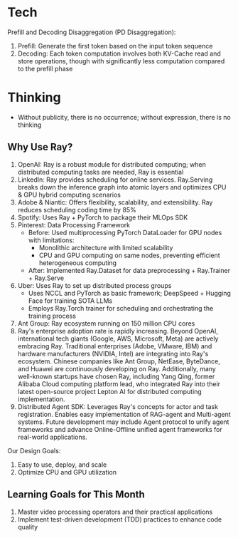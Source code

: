 # Tech
Prefill and Decoding Disaggregation (PD Disaggregation):
1. Prefill: Generate the first token based on the input token sequence
2. Decoding: Each token computation involves both KV-Cache read and store operations, though with significantly less computation compared to the prefill phase

# Thinking
- Without publicity, there is no occurrence; without expression, there is no thinking

## Why Use Ray?
1. OpenAI: Ray is a robust module for distributed computing; when distributed computing tasks are needed, Ray is essential
2. LinkedIn: Ray provides scheduling for online services. Ray.Serving breaks down the inference graph into atomic layers and optimizes CPU & GPU hybrid computing scenarios
3. Adobe & Niantic: Offers flexibility, scalability, and extensibility. Ray reduces scheduling coding time by 85%
4. Spotify: Uses Ray + PyTorch to package their MLOps SDK
5. Pinterest: Data Processing Framework
   - Before: Used multiprocessing PyTorch DataLoader for GPU nodes with limitations:
     - Monolithic architecture with limited scalability
     - CPU and GPU computing on same nodes, preventing efficient heterogeneous computing
   - After: Implemented Ray.Dataset for data preprocessing + Ray.Trainer + Ray.Serve
6. Uber: Uses Ray to set up distributed process groups
   - Uses NCCL and PyTorch as basic framework; DeepSpeed + Hugging Face for training SOTA LLMs
   - Employs Ray.Torch trainer for scheduling and orchestrating the training process
7. Ant Group: Ray ecosystem running on 150 million CPU cores
8. Ray's enterprise adoption rate is rapidly increasing. Beyond OpenAI, international tech giants (Google, AWS, Microsoft, Meta) are actively embracing Ray. Traditional enterprises (Adobe, VMware, IBM) and hardware manufacturers (NVIDIA, Intel) are integrating into Ray's ecosystem. Chinese companies like Ant Group, NetEase, ByteDance, and Huawei are continuously developing on Ray. Additionally, many well-known startups have chosen Ray, including Yang Qing, former Alibaba Cloud computing platform lead, who integrated Ray into their latest open-source project Lepton AI for distributed computing implementation.
9. Distributed Agent SDK: Leverages Ray's concepts for actor and task registration. Enables easy implementation of RAG-agent and Multi-agent systems. Future development may include Agent protocol to unify agent frameworks and advance Online-Offline unified agent frameworks for real-world applications.

Our Design Goals:
1. Easy to use, deploy, and scale
2. Optimize CPU and GPU utilization

## Learning Goals for This Month
1. Master video processing operators and their practical applications
2. Implement test-driven development (TDD) practices to enhance code quality
